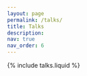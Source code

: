```yaml
---
layout: page
permalink: /talks/
title: Talks
description: 
nav: true
nav_order: 6
---
```


{% include talks.liquid %}